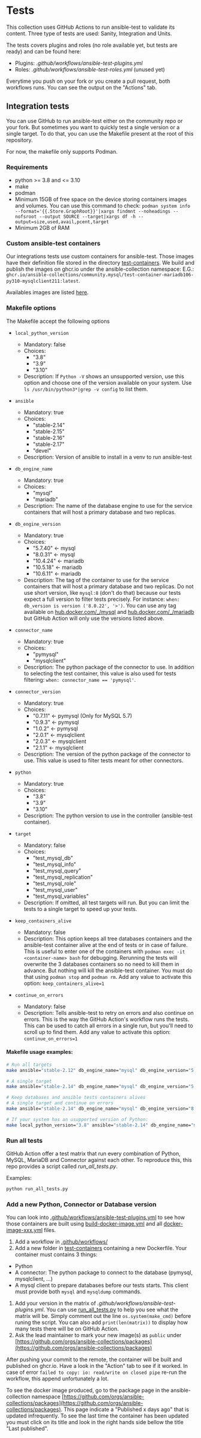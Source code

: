 # Tests

This collection uses GitHub Actions to run ansible-test to validate its content. Three type of tests are used: Sanity, Integration and Units.

The tests covers plugins and roles (no role available yet, but tests are ready) and can be found here:

- Plugins: *.github/workflows/ansible-test-plugins.yml*
- Roles: *.github/workflows/ansible-test-roles.yml* (unused yet)

Everytime you push on your fork or you create a pull request, both workflows runs. You can see the output on the "Actions" tab.


## Integration tests

You can use GitHub to run ansible-test either on the community repo or your fork. But sometimes you want to quickly test a single version or a single target. To do that, you can use the Makefile present at the root of this repository.

For now, the makefile only supports Podman.


### Requirements

- python >= 3.8 and <= 3.10
- make
- podman
- Minimum 15GB of free space on the device storing containers images and volumes. You can use this command to check: `podman system info --format='{{.Store.GraphRoot}}'|xargs findmnt --noheadings --nofsroot --output SOURCE --target|xargs df -h --output=size,used,avail,pcent,target`
- Minimum 2GB of RAM


### Custom ansible-test containers

Our integrations tests use custom containers for ansible-test. Those images have their definition file stored in the directory [test-containers](test-containers/). We build and publish the images on ghcr.io under the ansible-collection namespace: E.G.:
`ghcr.io/ansible-collections/community.mysql/test-container-mariadb106-py310-mysqlclient211:latest`.

Availables images are listed [here](https://github.com/orgs/ansible-collections/packages).


### Makefile options

The Makefile accept the following options

- `local_python_version`
  - Mandatory: false
  - Choices:
    - "3.8"
    - "3.9"
    - "3.10"
  - Description: If `Python -V` shows an unsupported version, use this option and choose one of the version available on your system. Use `ls /usr/bin/python3*|grep -v config` to list them.

- `ansible`
  - Mandatory: true
  - Choices:
    - "stable-2.14"
    - "stable-2.15"
    - "stable-2.16"
    - "stable-2.17"
    - "devel"
  - Description: Version of ansible to install in a venv to run ansible-test

- `db_engine_name`
  - Mandatory: true
  - Choices:
    - "mysql"
    - "mariadb"
  - Description: The name of the database engine to use for the service containers that will host a primary database and two replicas.

- `db_engine_version`
  - Mandatory: true
  - Choices:
    - "5.7.40" <- mysql
    - "8.0.31" <- mysql
    - "10.4.24" <- mariadb
    - "10.5.18" <- mariadb
    - "10.6.11" <- mariadb
  - Description: The tag of the container to use for the service containers that will host a primary database and two replicas. Do not use short version, like `mysql:8` (don't do that) because our tests expect a full version to filter tests precisely. For instance: `when: db_version is version ('8.0.22', '>')`. You can use any tag available on [hub.docker.com/_/mysql](https://hub.docker.com/_/mysql) and [hub.docker.com/_/mariadb](https://hub.docker.com/_/mariadb) but GitHub Action will only use the versions listed above.

- `connector_name`
  - Mandatory: true
  - Choices:
    - "pymysql"
    - "mysqlclient"
  - Description: The python package of the connector to use. In addition to selecting the test container, this value is also used for tests filtering: `when: connector_name == 'pymysql'`.

- `connector_version`
  - Mandatory: true
  - Choices:
    - "0.7.11" <- pymysql (Only for MySQL 5.7)
    - "0.9.3" <- pymysql
    - "1.0.2" <- pymysql
    - "2.0.1" <- mysqlclient
    - "2.0.3" <- mysqlclient
    - "2.1.1" <- mysqlclient
  - Description: The version of the python package of the connector to use. This value is used to filter tests meant for other connectors.

- `python`
  - Mandatory: true
  - Choices:
    - "3.8"
    - "3.9"
    - "3.10"
  - Description: The python version to use in the controller (ansible-test container).

- `target`
  - Mandatory: false
  - Choices:
    - "test_mysql_db"
    - "test_mysql_info"
    - "test_mysql_query"
    - "test_mysql_replication"
    - "test_mysql_role"
    - "test_mysql_user"
    - "test_mysql_variables"
  - Description: If omitted, all test targets will run. But you can limit the tests to a single target to speed up your tests.

- `keep_containers_alive`
  - Mandatory: false
  - Description: This option keeps all tree databases containers and the ansible-test container alive at the end of tests or in case of failure. This is useful to enter one of the containers with `podman exec -it <container-name> bash` for debugging. Rerunning the
tests will overwrite the 3 databases containers so no need to kill them in advance. But nothing will kill the ansible-test container. You must do that using `podman stop` and `podman rm`. Add any value to activate this option: `keep_containers_alive=1`

- `continue_on_errors`
  - Mandatory: false
  - Description: Tells ansible-test to retry on errors and also continue on errors. This is the way the GitHub Action's workflow runs the tests. This can be used to catch all errors in a single run, but you'll need to scroll up to find them. Add any value to activate this option: `continue_on_errors=1`


#### Makefile usage examples:

```sh
# Run all targets
make ansible="stable-2.12" db_engine_name="mysql" db_engine_version="5.7.40" python="3.8" connector_name="pymysql" connector_version="0.7.11"

# A single target
make ansible="stable-2.14" db_engine_name="mysql" db_engine_version="5.7.40" python="3.8" connector_name="pymysql" connector_version="0.7.11" target="test_mysql_info"

# Keep databases and ansible tests containers alives
# A single target and continue on errors
make ansible="stable-2.14" db_engine_name="mysql" db_engine_version="8.0.31" python="3.9" connector_name="mysqlclient" connector_version="2.0.3" target="test_mysql_query" keep_containers_alive=1 continue_on_errors=1

# If your system has an usupported version of Python:
make local_python_version="3.8" ansible="stable-2.14" db_engine_name="mariadb" db_engine_version="10.6.11" python="3.9" connector_name="pymysql" connector_version="0.9.3"
```


### Run all tests

GitHub Action offer a test matrix that run every combination of Python, MySQL, MariaDB and Connector against each other. To reproduce this, this repo provides a script called *run_all_tests.py*.

Examples:

```sh
python run_all_tests.py
```


### Add a new Python, Connector or Database version

You can look into [.github/workflows/ansible-test-plugins.yml](https://github.com/ansible-collections/community.mysql/tree/main/.github/workflows) to see how those containers are built using [build-docker-image.yml](https://github.com/ansible-collections/community.mysql/blob/main/.github/workflows/build-docker-image.yml) and all [docker-image-xxx.yml](https://github.com/ansible-collections/community.mysql/blob/main/.github/workflows/docker-image-mariadb103-py38-mysqlclient201.yml) files.

1. Add a workflow in [.github/workflows/](.github/workflows)
1. Add a new folder in [test-containers](test-containers) containing a new Dockerfile. Your container must contains 3 things:
  - Python
  - A connector: The python package to connect to the database (pymysql, mysqlclient, ...)
  - A mysql client to prepare databases before our tests starts. This client must provide both `mysql` and `mysqldump` commands.
1. Add your version in the matrix of *.github/workflows/ansible-test-plugins.yml*. You can use [run_all_tests.py](run_all_tests.py) to help you see what the matrix will be. Simply comment out the line `os.system(make_cmd)` before runing the script. You can also add `print(len(matrix))` to display how many tests there will be on GitHub Action.
1. Ask the lead maintainer to mark your new image(s) as `public` under [https://github.com/orgs/ansible-collections/packages](https://github.com/orgs/ansible-collections/packages)

After pushing your commit to the remote, the container will be built and published on ghcr.io. Have a look in the "Action" tab to see if it worked. In case of error `failed to copy: io: read/write on closed pipe` re-run the workflow, this append unfortunately a lot.

To see the docker image produced, go to the package page in the ansible-collection namespace [https://github.com/orgs/ansible-collections/packages](https://github.com/orgs/ansible-collections/packages). This page indicate a "Published x days ago" that is updated infrequently. To see the last time the container has been updated you must click on its title and look in the right hands side bellow the title "Last published".
